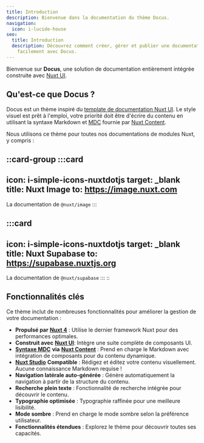 ```yaml
---
title: Introduction
description: Bienvenue dans la documentation du thème Docus.
navigation:
  icon: i-lucide-house
seo:
  title: Introduction
  description: Découvrez comment créer, gérer et publier une documentation
    facilement avec Docus.
---
```


Bienvenue sur **Docus**, une solution de documentation entièrement intégrée construite avec [Nuxt UI](https://ui.nuxt.com).

## Qu'est-ce que Docus ?

Docus est un thème inspiré du [template de documentation Nuxt UI](https://docs-template.nuxt.dev/). Le style visuel est prêt à l'emploi, votre priorité doit être d'écrire du contenu en utilisant la syntaxe Markdown et [MDC](https://content.nuxt.com/docs/files/markdown#mdc-syntax) fournie par [Nuxt Content](https://content.nuxt.com).

Nous utilisons ce thème pour toutes nos documentations de modules Nuxt, y compris :

::card-group
  :::card
  ---
  icon: i-simple-icons-nuxtdotjs
  target: _blank
  title: Nuxt Image
  to: https://image.nuxt.com
  ---
  La documentation de `@nuxt/image`
  :::

  :::card
  ---
  icon: i-simple-icons-nuxtdotjs
  target: _blank
  title: Nuxt Supabase
  to: https://supabase.nuxtjs.org
  ---
  La documentation de `@nuxt/supabase`
  :::
::

## Fonctionnalités clés

Ce thème inclut de nombreuses fonctionnalités pour améliorer la gestion de votre documentation :

- **Propulsé par** [**Nuxt 4**](https://nuxt.com) : Utilise le dernier framework Nuxt pour des performances optimales.
- **Construit avec** [**Nuxt UI**](https://ui.nuxt.com): Intègre une suite complète de composants UI.
- [**Syntaxe MDC**](https://content.nuxt.com/usage/markdown) **via** [**Nuxt Content**](https://content.nuxt.com) : Prend en charge le Markdown avec intégration de composants pour du contenu dynamique.
- [**Nuxt Studio**](https://content.nuxt.com/docs/studio) **Compatible** : Rédigez et éditez votre contenu visuellement. Aucune connaissance Markdown requise !
- **Navigation latérale auto-générée** : Génère automatiquement la navigation à partir de la structure du contenu.
- **Recherche plein texte** : Fonctionnalité de recherche intégrée pour découvrir le contenu.
- **Typographie optimisée** : Typographie raffinée pour une meilleure lisibilité.
- **Mode sombre** : Prend en charge le mode sombre selon la préférence utilisateur.
- **Fonctionnalités étendues** : Explorez le thème pour découvrir toutes ses capacités.
